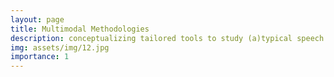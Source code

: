 ```yaml
---
layout: page
title: Multimodal Methodologies
description: conceptualizing tailored tools to study (a)typical speech (development)
img: assets/img/12.jpg
importance: 1
---
```

